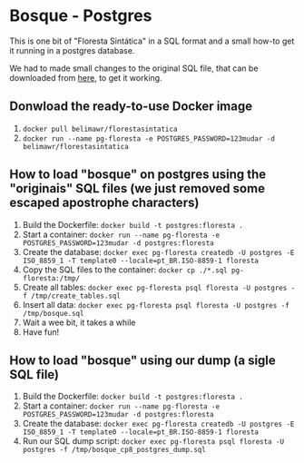 Bosque - Postgres
=================

This is one bit of "Floresta Sintática" in a SQL format and a small how-to get it running in a postgres database.

We had to made small changes to the original SQL file, that can be downloaded from [here](http://www.linguateca.pt/Floresta/ficheiros/gz/Bosque_CP_8.0.sql.gz), to get it working.

Donwload the ready-to-use Docker image
--------------------------------------

1. ```docker pull belimawr/florestasintatica```
2. ```docker run --name pg-floresta -e POSTGRES_PASSWORD=123mudar -d belimawr/florestasintatica```

How to load "bosque" on postgres using the "originais" SQL files (we just removed some escaped apostrophe characters)
---------------------------------------------------------------------------------------------------------------------

1. Build the Dockerfile: ```docker build -t postgres:floresta .```
2. Start a container: ```docker run --name pg-floresta -e POSTGRES_PASSWORD=123mudar -d postgres:floresta```
3. Create the database: ```docker exec pg-floresta createdb -U postgres -E ISO_8859_1 -T template0 --locale=pt_BR.ISO-8859-1 floresta```
4. Copy the SQL files to the container: ```docker cp ./*.sql pg-floresta:/tmp/```
5. Create all tables: ```docker exec pg-floresta psql floresta -U postgres -f /tmp/create_tables.sql```
6. Insert all data: ```docker exec pg-floresta psql floresta -U postgres -f /tmp/bosque.sql```
7. Wait a wee bit, it takes a while
8. Have fun!

How to load "bosque" using our dump (a sigle SQL file)
------------------------------------------------------

1. Build the Dockerfile: ```docker build -t postgres:floresta .```
2. Start a container: ```docker run --name pg-floresta -e POSTGRES_PASSWORD=123mudar -d postgres:floresta```
3. Create the database: ```docker exec pg-floresta createdb -U postgres -E ISO_8859_1 -T template0 --locale=pt_BR.ISO-8859-1 floresta```
4. Run our SQL dump script: ```docker exec pg-floresta psql floresta -U postgres -f /tmp/bosque_cp8_postgres_dump.sql```